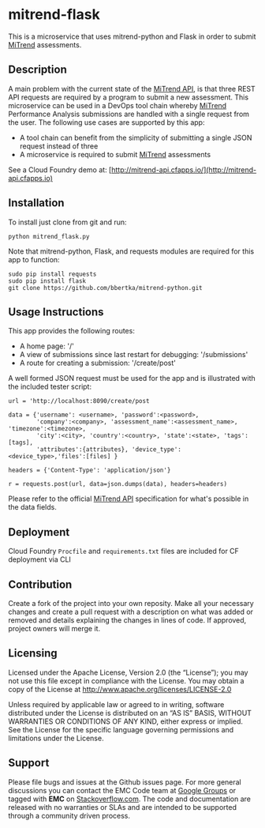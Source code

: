 mitrend-flask
======================
This is a microservice that uses mitrend-python and Flask in order to submit [MiTrend](http://mitrend.com) assessments.

## Description
A main problem with the current state of the [MiTrend API](http://mitrend.com/#api), is that three REST API requests are required by a program to submit a new assessment. This microservice can be used in a DevOps tool chain whereby [MiTrend](http://mitrend.com) Performance Analysis submissions are handled with a single request from the user.
The following use cases are supported by this app:
- A tool chain can benefit from the simplicity of submitting a single JSON request instead of three
- A microservice is required to submit [MiTrend](http://mitrend.com) assessments

See a Cloud Foundry demo at: [http://mitrend-api.cfapps.io/](http://mitrend-api.cfapps.io)

## Installation
To install just clone from git and run:
```
python mitrend_flask.py
```
Note that mitrend-python, Flask, and requests modules are required for this app to function:
```
sudo pip install requests
sudo pip install flask
git clone https://github.com/bbertka/mitrend-python.git
```

## Usage Instructions
This app provides the following routes:
- A home page: '/'
- A view of submissions since last restart for debugging: '/submissions'
- A route for creating a submission: '/create/post'

A well formed JSON request must be used for the app and is illustrated with the included tester script:
```
url = 'http://localhost:8090/create/post

data = {'username': <username>, 'password':<password>,
        'company':<company>, 'assessment_name':<assessment_name>, 'timezone':<timezone>,
        'city':<city>, 'country':<country>, 'state':<state>, 'tags':[tags],
        'attributes':{attributes}, 'device_type':<device_type>,'files':[files] }

headers = {'Content-Type': 'application/json'}

r = requests.post(url, data=json.dumps(data), headers=headers)
```
Please refer to the official [MiTrend API](http://mitrend.com/#api) specification for what's possible in the data fields.

## Deployment
Cloud Foundry ```Procfile``` and ```requirements.txt``` files are included for CF deployment via CLI

## Contribution
Create a fork of the project into your own reposity. Make all your necessary changes and create a pull request with a description on what was added or removed and details explaining the changes in lines of code. If approved, project owners will merge it.

Licensing
---------
Licensed under the Apache License, Version 2.0 (the “License”); you may not use this file except in compliance with the License. You may obtain a copy of the License at <http://www.apache.org/licenses/LICENSE-2.0>

Unless required by applicable law or agreed to in writing, software distributed under the License is distributed on an “AS IS” BASIS, WITHOUT WARRANTIES OR CONDITIONS OF ANY KIND, either express or implied. See the License for the specific language governing permissions and limitations under the License.

Support
-------
Please file bugs and issues at the Github issues page. For more general discussions you can contact the EMC Code team at <a href="https://groups.google.com/forum/#!forum/emccode-users">Google Groups</a> or tagged with **EMC** on <a href="https://stackoverflow.com">Stackoverflow.com</a>. The code and documentation are released with no warranties or SLAs and are intended to be supported through a community driven process.

